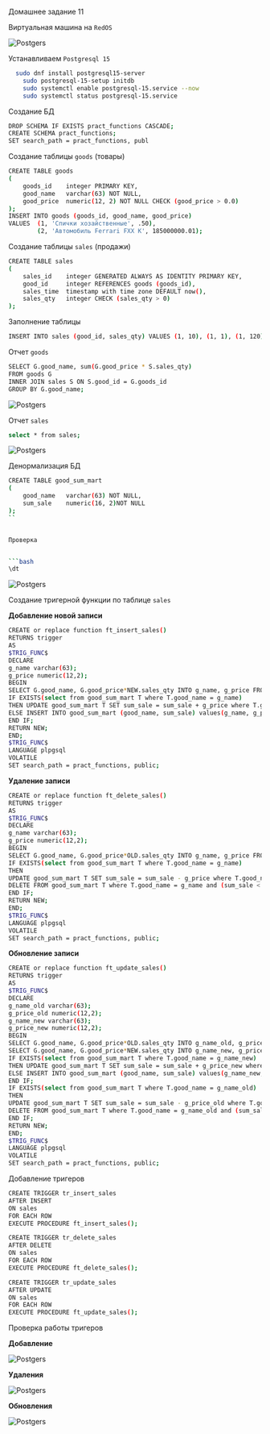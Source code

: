 Домашнее задание 11



Виртуальная машина на `RedOS`


![Postgers](https://github.com/DenisRodin86/Otus/blob/main/unit11/11-1.jpg)



Устанавливаем `Postgresql 15`

```bash
  sudo dnf install postgresql15-server
	sudo postgresql-15-setup initdb
	sudo systemctl enable postgresql-15.service --now
	sudo systemctl status postgresql-15.service
```


Создание БД


```bash
DROP SCHEMA IF EXISTS pract_functions CASCADE;
CREATE SCHEMA pract_functions;
SET search_path = pract_functions, publ
```


Создание таблицы `goods` (товары)


```bash
CREATE TABLE goods
(
    goods_id    integer PRIMARY KEY,
    good_name   varchar(63) NOT NULL,
    good_price  numeric(12, 2) NOT NULL CHECK (good_price > 0.0)
);
INSERT INTO goods (goods_id, good_name, good_price)
VALUES 	(1, 'Спички хозайственные', .50),
		(2, 'Автомобиль Ferrari FXX K', 185000000.01);
```


Создание таблицы `sales` (продажи)


```bash
CREATE TABLE sales
(
    sales_id    integer GENERATED ALWAYS AS IDENTITY PRIMARY KEY,
    good_id     integer REFERENCES goods (goods_id),
    sales_time  timestamp with time zone DEFAULT now(),
    sales_qty   integer CHECK (sales_qty > 0)
);
```


Заполнение таблицы


```bash
INSERT INTO sales (good_id, sales_qty) VALUES (1, 10), (1, 1), (1, 120), (2, 1);
```


Отчет `goods`


```bash
SELECT G.good_name, sum(G.good_price * S.sales_qty)
FROM goods G
INNER JOIN sales S ON S.good_id = G.goods_id
GROUP BY G.good_name;
```



![Postgers](https://github.com/DenisRodin86/Otus/blob/main/unit11/11-2.jpg)



Отчет `sales`


```bash
select * from sales;
```



![Postgers](https://github.com/DenisRodin86/Otus/blob/main/unit11/11-3.jpg)



Денормализация БД



```bash
CREATE TABLE good_sum_mart
(
	good_name   varchar(63) NOT NULL,
	sum_sale	numeric(16, 2)NOT NULL
);
``


Проверка


```bash
\dt
```



![Postgers](https://github.com/DenisRodin86/Otus/blob/main/unit11/11-4.jpg)



Создание тригерной функции по таблице `sales`



**Добавление новой записи**


```bash
CREATE or replace function ft_insert_sales()
RETURNS trigger
AS
$TRIG_FUNC$
DECLARE
g_name varchar(63);
g_price numeric(12,2);
BEGIN
SELECT G.good_name, G.good_price*NEW.sales_qty INTO g_name, g_price FROM goods G where G.goods_id = NEW.good_id;
IF EXISTS(select from good_sum_mart T where T.good_name = g_name)
THEN UPDATE good_sum_mart T SET sum_sale = sum_sale + g_price where T.good_name = g_name;
ELSE INSERT INTO good_sum_mart (good_name, sum_sale) values(g_name, g_price);
END IF;
RETURN NEW;
END;
$TRIG_FUNC$
LANGUAGE plpgsql
VOLATILE
SET search_path = pract_functions, public;
```


**Удаление записи**


```bash
CREATE or replace function ft_delete_sales()
RETURNS trigger
AS
$TRIG_FUNC$
DECLARE
g_name varchar(63);
g_price numeric(12,2);
BEGIN
SELECT G.good_name, G.good_price*OLD.sales_qty INTO g_name, g_price FROM goods G where G.goods_id = OLD.good_id;
IF EXISTS(select from good_sum_mart T where T.good_name = g_name)
THEN 
UPDATE good_sum_mart T SET sum_sale = sum_sale - g_price where T.good_name = g_name;
DELETE FROM good_sum_mart T where T.good_name = g_name and (sum_sale < 0 or sum_sale = 0);
END IF;
RETURN NEW;
END;
$TRIG_FUNC$
LANGUAGE plpgsql
VOLATILE
SET search_path = pract_functions, public;
```


**Обновление записи**


```bash
CREATE or replace function ft_update_sales()
RETURNS trigger
AS
$TRIG_FUNC$
DECLARE
g_name_old varchar(63);
g_price_old numeric(12,2);
g_name_new varchar(63);
g_price_new numeric(12,2);
BEGIN
SELECT G.good_name, G.good_price*OLD.sales_qty INTO g_name_old, g_price_old FROM goods G where G.goods_id = OLD.good_id;
SELECT G.good_name, G.good_price*NEW.sales_qty INTO g_name_new, g_price_new FROM goods G where G.goods_id = NEW.good_id;
IF EXISTS(select from good_sum_mart T where T.good_name = g_name_new)
THEN UPDATE good_sum_mart T SET sum_sale = sum_sale + g_price_new where T.good_name = g_name_new;
ELSE INSERT INTO good_sum_mart (good_name, sum_sale) values(g_name_new, g_price_new);
END IF;
IF EXISTS(select from good_sum_mart T where T.good_name = g_name_old)
THEN 
UPDATE good_sum_mart T SET sum_sale = sum_sale - g_price_old where T.good_name = g_name_old;
DELETE FROM good_sum_mart T where T.good_name = g_name_old and (sum_sale < 0 or sum_sale = 0);
END IF;
RETURN NEW;
END;
$TRIG_FUNC$
LANGUAGE plpgsql
VOLATILE
SET search_path = pract_functions, public;
```



Добавление тригеров


```bash
CREATE TRIGGER tr_insert_sales
AFTER INSERT
ON sales
FOR EACH ROW
EXECUTE PROCEDURE ft_insert_sales();

CREATE TRIGGER tr_delete_sales
AFTER DELETE
ON sales
FOR EACH ROW
EXECUTE PROCEDURE ft_delete_sales();

CREATE TRIGGER tr_update_sales
AFTER UPDATE
ON sales
FOR EACH ROW
EXECUTE PROCEDURE ft_update_sales();
```




Проверка работы тригеров


**Добавление**



![Postgers](https://github.com/DenisRodin86/Otus/blob/main/unit11/11-5.jpg)




**Удаления**



![Postgers](https://github.com/DenisRodin86/Otus/blob/main/unit11/11-6.jpg)



**Обновления**



![Postgers](https://github.com/DenisRodin86/Otus/blob/main/unit11/11-7.jpg)
